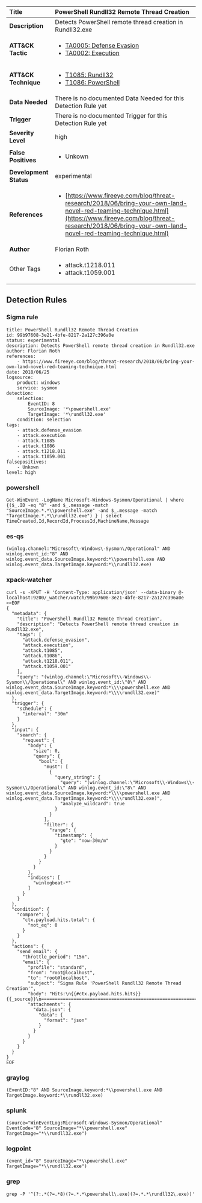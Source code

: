 | Title                    | PowerShell Rundll32 Remote Thread Creation       |
|:-------------------------|:------------------|
| **Description**          | Detects PowerShell remote thread creation in Rundll32.exe |
| **ATT&amp;CK Tactic**    |  <ul><li>[TA0005: Defense Evasion](https://attack.mitre.org/tactics/TA0005)</li><li>[TA0002: Execution](https://attack.mitre.org/tactics/TA0002)</li></ul>  |
| **ATT&amp;CK Technique** | <ul><li>[T1085: Rundll32](https://attack.mitre.org/techniques/T1085)</li><li>[T1086: PowerShell](https://attack.mitre.org/techniques/T1086)</li></ul>  |
| **Data Needed**          |  There is no documented Data Needed for this Detection Rule yet  |
| **Trigger**              |  There is no documented Trigger for this Detection Rule yet  |
| **Severity Level**       | high |
| **False Positives**      | <ul><li>Unkown</li></ul>  |
| **Development Status**   | experimental |
| **References**           | <ul><li>[https://www.fireeye.com/blog/threat-research/2018/06/bring-your-own-land-novel-red-teaming-technique.html](https://www.fireeye.com/blog/threat-research/2018/06/bring-your-own-land-novel-red-teaming-technique.html)</li></ul>  |
| **Author**               | Florian Roth |
| Other Tags           | <ul><li>attack.t1218.011</li><li>attack.t1059.001</li></ul> | 

## Detection Rules

### Sigma rule

```
title: PowerShell Rundll32 Remote Thread Creation
id: 99b97608-3e21-4bfe-8217-2a127c396a0e
status: experimental
description: Detects PowerShell remote thread creation in Rundll32.exe
author: Florian Roth
references:
    - https://www.fireeye.com/blog/threat-research/2018/06/bring-your-own-land-novel-red-teaming-technique.html
date: 2018/06/25
logsource:
    product: windows
    service: sysmon
detection:
    selection:
        EventID: 8
        SourceImage: '*\powershell.exe'
        TargetImage: '*\rundll32.exe'
    condition: selection
tags:
    - attack.defense_evasion
    - attack.execution
    - attack.t1085
    - attack.t1086
    - attack.t1218.011
    - attack.t1059.001
falsepositives:
    - Unkown
level: high

```





### powershell
    
```
Get-WinEvent -LogName Microsoft-Windows-Sysmon/Operational | where {($_.ID -eq "8" -and $_.message -match "SourceImage.*.*\\powershell.exe" -and $_.message -match "TargetImage.*.*\\rundll32.exe") } | select TimeCreated,Id,RecordId,ProcessId,MachineName,Message
```


### es-qs
    
```
(winlog.channel:"Microsoft\-Windows\-Sysmon\/Operational" AND winlog.event_id:"8" AND winlog.event_data.SourceImage.keyword:*\\powershell.exe AND winlog.event_data.TargetImage.keyword:*\\rundll32.exe)
```


### xpack-watcher
    
```
curl -s -XPUT -H 'Content-Type: application/json' --data-binary @- localhost:9200/_watcher/watch/99b97608-3e21-4bfe-8217-2a127c396a0e <<EOF
{
  "metadata": {
    "title": "PowerShell Rundll32 Remote Thread Creation",
    "description": "Detects PowerShell remote thread creation in Rundll32.exe",
    "tags": [
      "attack.defense_evasion",
      "attack.execution",
      "attack.t1085",
      "attack.t1086",
      "attack.t1218.011",
      "attack.t1059.001"
    ],
    "query": "(winlog.channel:\"Microsoft\\-Windows\\-Sysmon\\/Operational\" AND winlog.event_id:\"8\" AND winlog.event_data.SourceImage.keyword:*\\\\powershell.exe AND winlog.event_data.TargetImage.keyword:*\\\\rundll32.exe)"
  },
  "trigger": {
    "schedule": {
      "interval": "30m"
    }
  },
  "input": {
    "search": {
      "request": {
        "body": {
          "size": 0,
          "query": {
            "bool": {
              "must": [
                {
                  "query_string": {
                    "query": "(winlog.channel:\"Microsoft\\-Windows\\-Sysmon\\/Operational\" AND winlog.event_id:\"8\" AND winlog.event_data.SourceImage.keyword:*\\\\powershell.exe AND winlog.event_data.TargetImage.keyword:*\\\\rundll32.exe)",
                    "analyze_wildcard": true
                  }
                }
              ],
              "filter": {
                "range": {
                  "timestamp": {
                    "gte": "now-30m/m"
                  }
                }
              }
            }
          }
        },
        "indices": [
          "winlogbeat-*"
        ]
      }
    }
  },
  "condition": {
    "compare": {
      "ctx.payload.hits.total": {
        "not_eq": 0
      }
    }
  },
  "actions": {
    "send_email": {
      "throttle_period": "15m",
      "email": {
        "profile": "standard",
        "from": "root@localhost",
        "to": "root@localhost",
        "subject": "Sigma Rule 'PowerShell Rundll32 Remote Thread Creation'",
        "body": "Hits:\n{{#ctx.payload.hits.hits}}{{_source}}\n================================================================================\n{{/ctx.payload.hits.hits}}",
        "attachments": {
          "data.json": {
            "data": {
              "format": "json"
            }
          }
        }
      }
    }
  }
}
EOF

```


### graylog
    
```
(EventID:"8" AND SourceImage.keyword:*\\powershell.exe AND TargetImage.keyword:*\\rundll32.exe)
```


### splunk
    
```
(source="WinEventLog:Microsoft-Windows-Sysmon/Operational" EventCode="8" SourceImage="*\\powershell.exe" TargetImage="*\\rundll32.exe")
```


### logpoint
    
```
(event_id="8" SourceImage="*\\powershell.exe" TargetImage="*\\rundll32.exe")
```


### grep
    
```
grep -P '^(?:.*(?=.*8)(?=.*.*\powershell\.exe)(?=.*.*\rundll32\.exe))'
```



